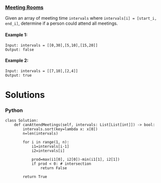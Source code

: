 ### [Meeting Rooms](https://leetcode.com/problems/meeting-rooms/) <br>

Given an array of meeting time `intervals` where `intervals[i] = [start_i, end_i]`, determine if a person could attend all meetings.



#### Example 1:

```
Input: intervals = [[0,30],[5,10],[15,20]]
Output: false

```

#### Example 2:

```
Input: intervals = [[7,10],[2,4]]
Output: true

```

# Solutions

### Python
```
class Solution:
    def canAttendMeetings(self, intervals: List[List[int]]) -> bool:
        intervals.sort(key=lambda x: x[0])
        n=len(intervals)
        
        for i in range(1, n):
            i1=intervals[i-1]
            i2=intervals[i]
            
            prod=max(i1[0], i2[0])-min(i1[1], i2[1])
            if prod < 0: # intersection
                return False
                
        return True

```
